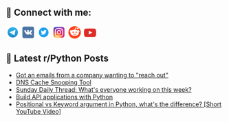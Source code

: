 ## 🔎 Connect with me:
[<img src="https://github.com/bullbesh/bullbesh/blob/main/images/Telegram.png" width="32" height="32" />](https://t.me/bullbesh)
[<img src="https://github.com/bullbesh/bullbesh/blob/main/images/VK.png" width="32" height="32" />](https://vk.com/bullbesh)
[<img src="https://github.com/bullbesh/bullbesh/blob/main/images/Twitter.png" width="32" height="32" />](https://twitter.com/bullbesh1)
[<img src="https://github.com/bullbesh/bullbesh/blob/main/images/Instagram.png" width="32" height="32" />](https://www.instagram.com/bullbesh)
[<img src="https://github.com/bullbesh/bullbesh/blob/main/images/Reddit.png" width="32" height="32" />](https://www.reddit.com/user/bullbesh)
[<img src="https://github.com/bullbesh/bullbesh/blob/main/images/YouTube.png" width="32" height="32" />](https://www.youtube.com/channel/UCtfjRs6uzgq5mfm8S06WTcg)

## 📕 Latest r/Python Posts
<!-- BLOG-POST-LIST:START -->
- [Got an emails from a company wanting to &quot;reach out&quot;](https://www.reddit.com/r/Python/comments/yzynpg/got_an_emails_from_a_company_wanting_to_reach_out/)
- [DNS Cache Snooping Tool](https://www.reddit.com/r/Python/comments/yzybti/dns_cache_snooping_tool/)
- [Sunday Daily Thread: What&#39;s everyone working on this week?](https://www.reddit.com/r/Python/comments/yzpx8g/sunday_daily_thread_whats_everyone_working_on/)
- [Build API applications with Python](https://www.reddit.com/r/Python/comments/yzoqad/build_api_applications_with_python/)
- [Positional vs Keyword argument in Python, what&#39;s the difference? [Short YouTube Video]](https://www.reddit.com/r/Python/comments/yzo1yt/positional_vs_keyword_argument_in_python_whats/)
<!-- BLOG-POST-LIST:END -->
